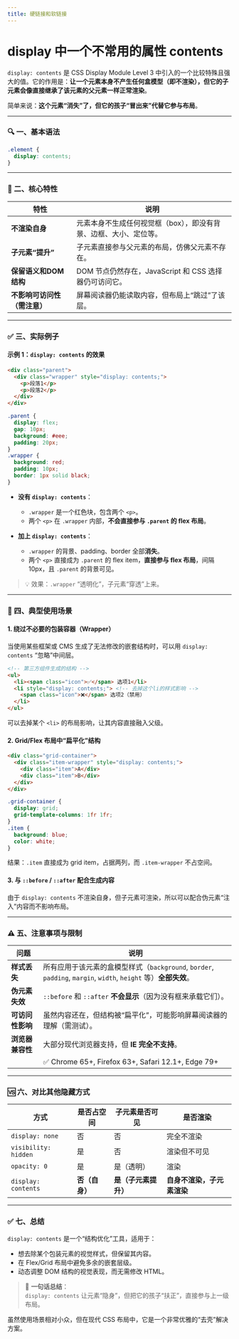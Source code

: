 ```yaml
---
title: 硬链接和软链接
---
```


# display 中一个不常用的属性 contents 

`display: contents` 是 CSS Display Module Level 3 中引入的一个比较特殊且强大的值。它的作用是：**让一个元素本身不产生任何盒模型（即不渲染），但它的子元素会像直接继承了该元素的父元素一样正常渲染**。

简单来说：**这个元素“消失”了，但它的孩子“冒出来”代替它参与布局**。

---

### 🔍 一、基本语法

```css
.element {
  display: contents;
}
```

---

### 🧩 二、核心特性

| 特性 | 说明 |
|------|------|
| **不渲染自身** | 元素本身不生成任何视觉框（box），即没有背景、边框、大小、定位等。 |
| **子元素“提升”** | 子元素直接参与父元素的布局，仿佛父元素不存在。 |
| **保留语义和DOM结构** | DOM 节点仍然存在，JavaScript 和 CSS 选择器仍可访问它。 |
| **不影响可访问性（需注意）** | 屏幕阅读器仍能读取内容，但布局上“跳过”了该层。 |

---

### ✅ 三、实际例子

#### 示例 1：`display: contents` 的效果

```html
<div class="parent">
  <div class="wrapper" style="display: contents;">
    <p>段落1</p>
    <p>段落2</p>
  </div>
</div>
```

```css
.parent {
  display: flex;
  gap: 10px;
  background: #eee;
  padding: 20px;
}
.wrapper {
  background: red;
  padding: 10px;
  border: 1px solid black;
}
```

- **没有 `display: contents`**：
  - `.wrapper` 是一个红色块，包含两个 `<p>`。
  - 两个 `<p>` 在 `.wrapper` 内部，**不会直接参与 `.parent` 的 flex 布局**。

- **加上 `display: contents`**：
  - `.wrapper` 的背景、padding、border 全部**消失**。
  - 两个 `<p>` 直接成为 `.parent` 的 flex item，**直接参与 flex 布局**，间隔 10px，且 `.parent` 的背景可见。

> 💡 效果：`.wrapper` “透明化”，子元素“穿透”上来。

---

### 🎯 四、典型使用场景

#### 1. **绕过不必要的包装容器（Wrapper）**
当使用某些框架或 CMS 生成了无法修改的嵌套结构时，可以用 `display: contents` “忽略”中间层。

```html
<!-- 第三方组件生成的结构 -->
<ul>
  <li><span class="icon">✅</span> 选项1</li>
  <li style="display: contents;"> <!-- 去掉这个li的样式影响 -->
    <span class="icon">❌</span> 选项2（禁用）
  </li>
</ul>
```

可以去掉某个 `<li>` 的布局影响，让其内容直接融入父级。

#### 2. **Grid/Flex 布局中“扁平化”结构**

```html
<div class="grid-container">
  <div class="item-wrapper" style="display: contents;">
    <div class="item">A</div>
    <div class="item">B</div>
  </div>
</div>
```

```css
.grid-container {
  display: grid;
  grid-template-columns: 1fr 1fr;
}
.item {
  background: blue;
  color: white;
}
```

结果：`.item` 直接成为 grid item，占据两列，而 `.item-wrapper` 不占空间。

#### 3. **与 `::before` / `::after` 配合生成内容**
由于 `display: contents` 不渲染自身，但子元素可渲染，所以可以配合伪元素“注入”内容而不影响布局。

---

### ⚠️ 五、注意事项与限制

| 问题 | 说明 |
|------|------|
| **样式丢失** | 所有应用于该元素的盒模型样式（`background`, `border`, `padding`, `margin`, `width`, `height` 等）**全部失效**。 |
| **伪元素失效** | `::before` 和 `::after` **不会显示**（因为没有框来承载它们）。 |
| **可访问性影响** | 虽然内容还在，但结构被“扁平化”，可能影响屏幕阅读器的理解（需测试）。 |
| **浏览器兼容性** | 大部分现代浏览器支持，但 **IE 完全不支持**。 |
| | ✅ Chrome 65+, Firefox 63+, Safari 12.1+, Edge 79+ |

---

### 🆚 六、对比其他隐藏方式

| 方式 | 是否占空间 | 子元素是否可见 | 是否渲染 |
|------|------------|----------------|----------|
| `display: none` | 否 | 否 | 完全不渲染 |
| `visibility: hidden` | 是 | 否 | 渲染但不可见 |
| `opacity: 0` | 是 | 是（透明） | 渲染 |
| `display: contents` | **否（自身）** | **是（子元素提升）** | **自身不渲染，子元素渲染** |

---

### ✅ 七、总结

`display: contents` 是一个“结构优化”工具，适用于：

- 想去除某个包装元素的视觉样式，但保留其内容。
- 在 Flex/Grid 布局中避免多余的嵌套层级。
- 动态调整 DOM 结构的视觉表现，而无需修改 HTML。

> 📌 **一句话总结**：  
> `display: contents` 让元素“隐身”，但把它的孩子“扶正”，直接参与上一级布局。

虽然使用场景相对小众，但在现代 CSS 布局中，它是一个非常优雅的“去壳”解决方案。